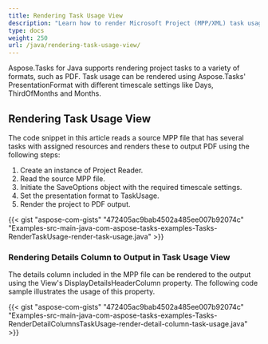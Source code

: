 ```yaml
---
title: Rendering Task Usage View
description: "Learn how to render Microsoft Project (MPP/XML) task usage views using Aspose.Tasks for Java."
type: docs
weight: 250
url: /java/rendering-task-usage-view/
---
```


Aspose.Tasks for Java supports rendering project tasks to a variety of formats, such as PDF. Task usage can be rendered using Aspose.Tasks' PresentationFormat with different timescale settings like Days, ThirdOfMonths and Months.

## **Rendering Task Usage View**
The code snippet in this article reads a source MPP file that has several tasks with assigned resources and renders these to output PDF using the following steps:

1. Create an instance of Project Reader.
2. Read the source MPP file.
3. Initiate the SaveOptions object with the required timescale settings.
4. Set the presentation format to TaskUsage.
5. Render the project to PDF output.

{{< gist "aspose-com-gists" "472405ac9bab4502a485ee007b92074c" "Examples-src-main-java-com-aspose-tasks-examples-Tasks-RenderTaskUsage-render-task-usage.java" >}}

### **Rendering Details Column to Output in Task Usage View**
The details column included in the MPP file can be rendered to the output using the View's DisplayDetailsHeaderColumn property. The following code sample illustrates the usage of this property.

{{< gist "aspose-com-gists" "472405ac9bab4502a485ee007b92074c" "Examples-src-main-java-com-aspose-tasks-examples-Tasks-RenderDetailColumnsTaskUsage-render-detail-column-task-usage.java" >}}
